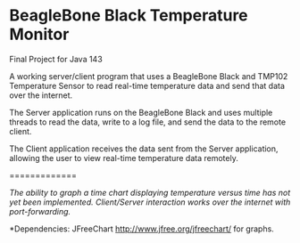 BeagleBone Black Temperature Monitor
=============

Final Project for Java 143

A working server/client program that uses a BeagleBone Black and TMP102 Temperature Sensor to read real-time temperature
data and send that data over the internet.

The Server application runs on the BeagleBone Black and uses multiple threads to read the data, write to a log file, and send the data to the remote client.

The Client application receives the data sent from the Server application, allowing the user to view real-time temperature data remotely.


=============

*The ability to graph a time chart displaying temperature versus time has not yet been implemented. Client/Server interaction works over the internet with port-forwarding.*

*Dependencies: JFreeChart http://www.jfree.org/jfreechart/ for graphs.
